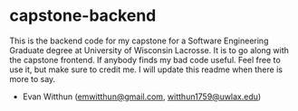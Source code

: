# capstone-backend
This is the backend code for my capstone for a Software Engineering Graduate degree at University of Wisconsin Lacrosse.
It is to go along with the capstone frontend. If anybody finds my bad code useful. Feel free to use it, but make sure to credit me.
I will update this readme when there is more to say.

- Evan Witthun (emwitthun@gmail.com, witthun1759@uwlax.edu)
